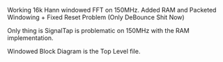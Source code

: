 Working 16k Hann windowed FFT on 150MHz.
Added RAM and Packeted Windowing + Fixed Reset Problem (Only DeBounce Shit Now)

Only thing is SignalTap is problematic on 150MHz with the RAM implementation.

Windowed Block Diagram is the Top Level file.
